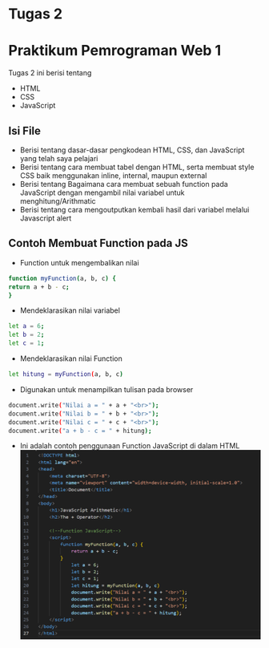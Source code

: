 # Tugas 2
# Praktikum Pemrograman Web 1

Tugas 2 ini berisi tentang

- HTML
- CSS
- JavaScript

## Isi File

- Berisi tentang dasar-dasar pengkodean HTML, CSS, dan JavaScript yang telah saya pelajari
- Berisi tentang cara membuat tabel dengan HTML, serta membuat style CSS baik menggunakan inline, internal, maupun external
- Berisi tentang Bagaimana cara membuat sebuah function pada JavaScript dengan mengambil nilai variabel untuk menghitung/Arithmatic
- Berisi tentang cara mengoutputkan kembali hasil dari variabel melalui Javascript alert

## Contoh Membuat Function pada JS

- Function untuk mengembalikan nilai
```sh
function myFunction(a, b, c) {
return a + b - c;
}
```

 - Mendeklarasikan nilai variabel
```sh
let a = 6;
let b = 2;
let c = 1;
```

- Mendeklarasikan nilai Function
```sh
let hitung = myFunction(a, b, c)
```

- Digunakan untuk menampilkan tulisan pada browser
```sh
document.write("Nilai a = " + a + "<br>");
document.write("Nilai b = " + b + "<br>");
document.write("Nilai c = " + c + "<br>");
document.write("a + b - c = " + hitung);
```
- Ini adalah contoh penggunaan Function JavaScript di dalam HTML
![alt text](https://github.com/ProboDwi/P.WEB1/blob/main/Cuplikan%20layar%202024-03-29%20165034.png?raw=true)
